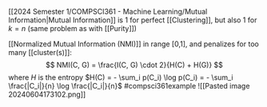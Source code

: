 [[2024 Semester 1/COMPSCI361 - Machine Learning/Mutual Information|Mutual Information]] is 1 for perfect [[Clustering]], but also 1 for $k=n$ (same problem as with [[Purity]])

[[Normalized Mutual Information (NMI)]] in range [0,1], and penalizes for too many [[cluster(s)]]:
$$
NMI(C, G) = \frac{I(C, G) \cdot 2}{H(C) + H(G)}
$$
where $H$ is the entropy $H(C) = - \sum_i p(C_i) \log p(C_i) = - \sum_i \frac{|C_i|}{n} \log \frac{|C_i|}{n}$
#compsci361example ![[Pasted image 20240604173102.png]]